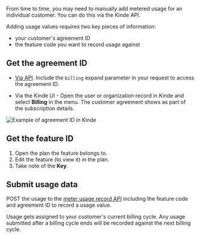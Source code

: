 
From time to time, you may need to manually add metered usage for an individual customer. You can do this via the Kinde API.

Adding usage values requires two key pieces of information:

- your customer's agreement ID
- the feature code you want to record usage against

## Get the agreement ID

- [Via API](https://docs.kinde.com/kinde-apis/management/#tag/billing-agreements/get/api/v1/billing/agreements/). Include the `billing` expand parameter in your request to access the agreement ID.

- Via the Kinde UI - Open the user or organization record in Kinde and select **Billing** in the menu. The customer agreement shows as part of the subscription details. 

![Example of agreement ID in Kinde](https://imagedelivery.net/skPPZTHzSlcslvHjesZQcQ/6488a69d-a47d-413b-a3b3-47a39398b600/public)

## Get the feature ID

1. Open the plan the feature belongs to.
2. Edit the feature (to view it) in the plan.
3. Take note of the **Key**.

## Submit usage data

POST the usage to the [meter usage record API](https://docs.kinde.com/kinde-apis/management/#tag/billing-meter-usage/post/api/v1/billing/meter_usage/) including the feature code and agreement ID to record a usage value.

<Aside>

Usage gets assigned to your customer's current billing cycle. Any usage submitted after a billing cycle ends will be recorded against the next billing cycle.

</Aside>
